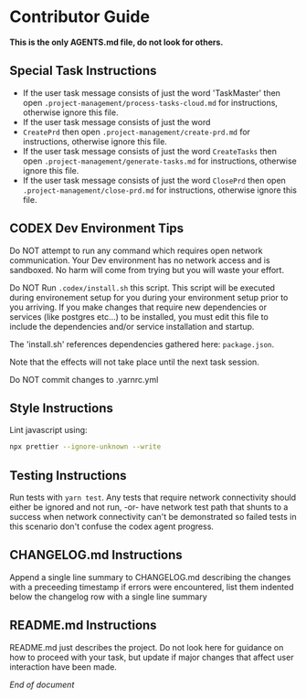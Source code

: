 # Contributor Guide

**This is the only AGENTS.md file, do not look for others.**

## Special Task Instructions

- If the user task message consists of just the word 'TaskMaster' then open `.project-management/process-tasks-cloud.md` for instructions, otherwise ignore this file.
- If the user task message consists of just the word
- `CreatePrd` then open `.project-management/create-prd.md` for instructions, otherwise ignore this file.
- If the user task message consists of just the word `CreateTasks` then open `.project-management/generate-tasks.md` for instructions, otherwise ignore this file.
- If the user task message consists of just the word `ClosePrd` then open `.project-management/close-prd.md` for instructions, otherwise ignore this file.

## CODEX Dev Environment Tips

Do NOT attempt to run any command which requires open network communication. Your Dev environment has no network access and is sandboxed. No harm will come from trying but you will waste your effort.

Do NOT Run `.codex/install.sh` this script. This script will be executed during environement setup for you during your environment setup prior to you arriving. If you make changes that require new dependencies or services (like postgres etc...) to be installed, you must edit this file to include the dependencies and/or service installation and startup.

The 'install.sh' references dependencies gathered here: `package.json`.

Note that the effects will not take place until the next task session.

Do NOT commit changes to .yarnrc.yml

## Style Instructions

Lint javascript using:

```bash
npx prettier --ignore-unknown --write
```

## Testing Instructions

Run tests with `yarn test`. Any tests that require network connectivity should either be ignored and not run, -or- have network test path that shunts to a success when network connectivity can't be demonstrated so failed tests in this scenario don't confuse the codex agent progress.

## CHANGELOG.md Instructions

Append a single line summary to CHANGELOG.md describing the changes with a preceeding timestamp
if errors were encountered, list them indented below the changelog row with a single line summary

## README.md Instructions

README.md just describes the project. Do not look here for guidance on how to proceed with your task, but update if major changes that affect user interaction have been made.

_End of document_
